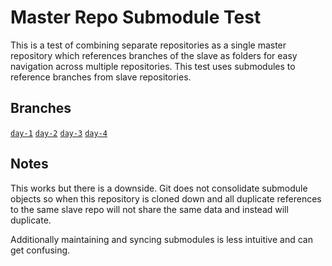 # Master Repo Submodule Test

This is a test of combining separate repositories as a single master repository
which references branches of the slave as folders for easy navigation across
multiple repositories. This test uses submodules to reference branches from
slave repositories.

## Branches

[`day-1`](./day-1)
[`day-2`](./day-2)
[`day-3`](./day-3)
[`day-4`](./day-4)

## Notes

This works but there is a downside. Git does not consolidate submodule objects
so when this repository is cloned down and all duplicate references to the same
slave repo will not share the same data and instead will duplicate.

Additionally maintaining and syncing submodules is less intuitive and can get
confusing.

